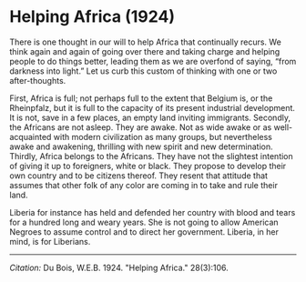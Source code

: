 # Helping Africa (1924)

There is one thought in our will to help Africa that continually recurs. We think again and again of going over there and taking charge and helping people to do things better, leading them as we are overfond of saying, “from darkness into light.” Let us curb this custom of thinking with one or two after-thoughts.

First, Africa is full; not perhaps full to the extent that Belgium is, or the Rheinpfalz, but it is full to the capacity of its present industrial development. It is not, save in a few places, an empty land inviting immigrants. Secondly, the Africans are not asleep. They are awake. Not as wide awake or as well-acquainted with modern civilization as many groups, but nevertheless awake and awakening, thrilling with new spirit and new determination. Thirdly, Africa belongs to the Africans. They have not the slightest intention of giving it up to foreigners, white or black. They propose to develop their own country and to be citizens thereof. They resent that attitude that assumes that other folk of any color are coming in to take and rule their land.

Liberia for instance has held and defended her country with blood and tears for a hundred long and weary years. She is not going to allow American Negroes to assume control and to direct her government. Liberia, in her mind, is for Liberians.


_________________
*Citation:* Du Bois, W.E.B. 1924. "Helping Africa." 28(3):106.
